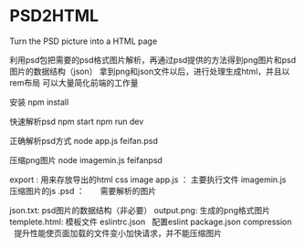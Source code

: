 # PSD2HTML
Turn the PSD picture into a HTML page

利用psd包把需要的psd格式图片解析，再通过psd提供的方法得到png图片和psd图片的数据结构（json）
拿到png和json文件以后，进行处理生成html，并且以rem布局
可以大量简化前端的工作量


安装
npm  install

快速解析psd
npm start
npm run dev

正确解析psd方式
node app.js feifan.psd

压缩png图片
node imagemin.js feifanpsd

export :        用来存放导出的html css image
app.js  ：      主要执行文件
imagemin.js     压缩图片的js
.psd  ：       需要解析的图片

json.txt:       psd图片的数据结构（非必要）
output.png:     生成的png格式图片
templete.html:  模板文件
eslintrc.json   配置eslint
package.json
compression     提升性能使页面加载的文件变小加快请求，并不能压缩图片

